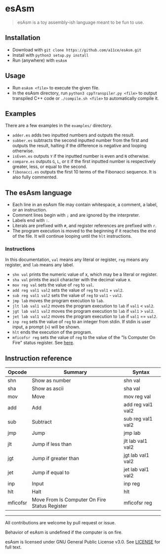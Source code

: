 # esAsm

> esAsm is a toy assembly-ish language meant to be fun to use.

## Installation

- Download with `git clone https://github.com/a11ce/esAsm.git`
- Install with `python3 setup.py install`
- Run (anywhere) with `esAsm`

## Usage

- Run `esAsm <file>` to execute the given file.
- In the esAsm directory, run `python3 cppTranspiler.py <file>` to output transpiled C++ code or `./compile.sh <file>` to automatically compile it.

## Examples

There are a few examples in the `examples/` directory.

- `adder.es` adds two inputted numbers and outputs the result.
- `subber.es` subtracts the second inputted number from the first and outputs the result, halting if the difference is negative and looping otherwise.
- `isEven.es` outputs `Y` if the inputted number is even and `N` otherwise. 
- `compare.es` outputs `G`, `L`, or `E` if the first inputted number is respectively greater, less, or equal to the second.
- `fibonacci.es` outputs the first 10 terms of the Fibonacci sequence. It is also fully commented.

## The esAsm language

- Each line in an esAsm file may contain whitespace, a comment, a label, or an instruction.
- Comment lines begin with `;` and are ignored by the interpreter.
- Labels end with `:`.
- Literals are prefixed with `#`, and register references are prefixed with `r`.
- The program execution is moved to the beginning if it reaches the end of the file. It will continue looping until the `hlt` instructions.

### Instructions

In this documentation, `val` means any literal or register, `reg` means any register, and `lab` means any label.

- `shn val` prints the numeric value of x, which may be a literal or register.
- `sha val` prints the ascii character with the decimal value x.
- `mov reg val` sets the value of `reg` to `val`.
- `add reg val1 val2` sets the value of `reg` to `val1` + `val2`.
- `sub reg val1 val2` sets the value of `reg` to `val1` - `val2`.
- `jmp lab` moves the program execution to `lab`.
- `jlt lab val1 val2` moves the program execution to `lab` if `val1` < `val2`.
- `jgt lab val1 val2` moves the program execution to `lab` if `val1` > `val2`.
- `jet lab val1 val2` moves the program execution to `lab` if `val1` == `val2`.
- `inp reg` sets the value of `reg` to an integer from stdin. If stdin is user input, a prompt (`>`) will be shown.
- `hlt` ends the execution of the program. 
- `mficofsr reg` sets the value of `reg` to the value of the "Is Computer On Fire" status register. See [here](https://twitter.com/ppcinstructions/status/559753895757742083).

## Instruction reference

|Opcode     | Summary                                          | Syntax
|-----------|--------------------------------------------------|---
|shn        | Show as number                                   | shn val
|sha        | Show as ascii                                    | sha val
|mov        | Move                                             | mov reg val
|add        | Add                                              | add reg val1 val2
|sub        | Subtract                                         | sub reg val1 val2
|jmp        | Jump                                             | jmp lab
|jlt        | Jump if less than                                | jlt lab val1 val2
|jgt        | Jump if greater than                             | jgt lab val1 val2
|jet        | Jump if equal to                                 | jet lab val1 val2
|inp        | Input                                            | inp reg
|hlt        | Halt                                             | hlt
|mficofsr   | Move From Is Computer On Fire Status Register    | mficofsr reg


---

All contributions are welcome by pull request or issue.

Behavior of esAsm is undefined if the computer is on fire.

esAsm is licensed under GNU General Public License v3.0. See [LICENSE](../master/LICENSE) for full text.
